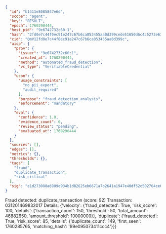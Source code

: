 ```json
{
  "id": "b1411e8085847e6d",
  "scope": "agent",
  "key": "RESULT",
  "epoch": 1760290444,
  "host_pid": "9e6742732c60:1",
  "hash": "2fd0e7c44f0ec91e247c67b6ca053455aa0d399cede51650d6c4c5272e63f436",
  "cid": "QmV12fd0e7c44f0ec91e247c67b6ca053455aa0d399c",
  "aicp": {
    "prov": {
      "issuer": "9e6742732c60:1",
      "created_at": 1760290444,
      "method": "automated_fraud_detection",
      "vc_type": "VerifiableCredential"
    },
    "ucon": {
      "usage_constraints": [
        "no_pii_export",
        "audit_required"
      ],
      "purpose": "fraud_detection_analysis",
      "enforcement": "mandatory"
    },
    "eval": {
      "confidence": 1.0,
      "evidence_count": 0,
      "review_status": "pending",
      "evaluated_at": 1760290444
    }
  },
  "sources": [],
  "edges": [],
  "metrics": {},
  "thresholds": {},
  "tags": [
    "fraud",
    "duplicate_transaction",
    "risk_critical"
  ],
  "sig": "e1d273088a6909e934b1d82625eb6671a7b2641a1947e40df52c502764ce04bf"
}
```

Fraud detected: duplicate_transaction (score: 92)
Transaction: 031201469832017
Details: {'velocity': {'fraud_detected': True, 'risk_score': 100, 'details': {'transaction_count': 150, 'threshold': 50, 'total_amount': 46882650, 'amount_threshold': 10000000}}, 'duplicate': {'fraud_detected': True, 'risk_score': 85, 'details': {'duplicate_count': 149, 'first_seen': 1760285765, 'matching_hash': '99e095073411ccc4'}}}